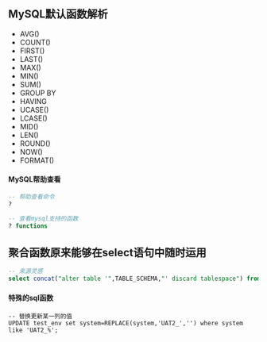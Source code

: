 ## MySQL默认函数解析

* AVG()
* COUNT()
* FIRST()
* LAST()
* MAX()
* MIN()
* SUM()
* GROUP BY
* HAVING
* UCASE()
* LCASE()
* MID()
* LEN()
* ROUND()
* NOW()
* FORMAT()



#### MySQL帮助查看

```sql
-- 帮助查看命令
?

-- 查看mysql支持的函数
? functions

```





 



## 聚合函数原来能够在select语句中随时运用

```sql
-- 来源灵感
select concat("alter table '",TABLE_SCHEMA,"' discard tablespace") from `TABLES` a where a.TABLE_SCHEMA = 'fog';
```



#### 特殊的sql函数

```
-- 替换更新某一列的值
UPDATE test_env set system=REPLACE(system,'UAT2_','') where system like 'UAT2_%';
```









